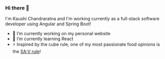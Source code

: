 ### Hi there 👋

I'm Kaushi Chandraratna and I'm working currently as a full-stack software developer using Angular and Spring Boot!

- 🔭 I’m currently working on my personal website
- 🌱 I’m currently learning React
- ⚡  Inspired by the cube rule, one of my most passionate food opinions is the [SA:V rule](https://kaushic.github.io/surfacearea-volume/)! 

